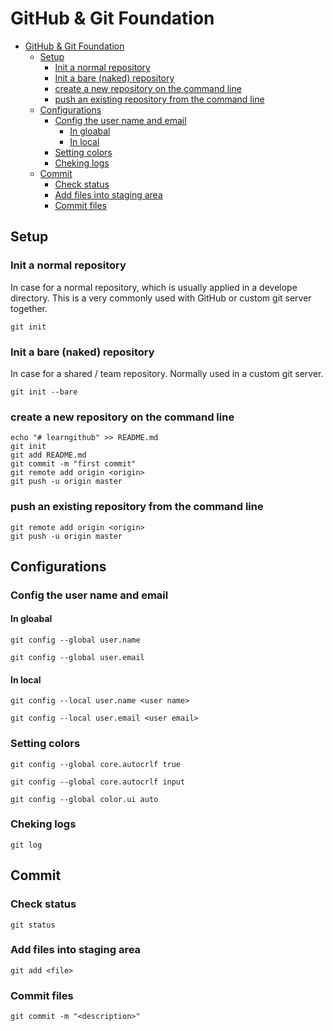 # GitHub & Git Foundation

- [GitHub & Git Foundation](#GitHub--Git-Foundation)
  - [Setup](#Setup)
    - [Init a normal repository](#Init-a-normal-repository)
    - [Init a bare (naked) repository](#Init-a-bare-naked-repository)
    - [create a new repository on the command line](#create-a-new-repository-on-the-command-line)
    - [push an existing repository from the command line](#push-an-existing-repository-from-the-command-line)
  - [Configurations](#Configurations)
    - [Config the user name and email](#Config-the-user-name-and-email)
      - [In gloabal](#In-gloabal)
      - [In local](#In-local)
    - [Setting colors](#Setting-colors)
    - [Cheking logs](#Cheking-logs)
  - [Commit](#Commit)
    - [Check status](#Check-status)
    - [Add files into staging area](#Add-files-into-staging-area)
    - [Commit files](#Commit-files)

## Setup

### Init a normal repository

In case for a normal repository, which is usually applied in a develope directory. This is a very commonly used with GitHub or custom git server together.

```Git
git init
```

### Init a bare (naked) repository

In case for a shared / team repository. Normally used in a custom git server.

```Git
git init --bare
```

### create a new repository on the command line

```Git
echo "# learngithub" >> README.md
git init
git add README.md
git commit -m "first commit"
git remote add origin <origin>
git push -u origin master
```

### push an existing repository from the command line

```Git
git remote add origin <origin>
git push -u origin master
```

## Configurations

### Config the user name and email

#### In gloabal

```Git
git config --global user.name

git config --global user.email

```

#### In local

```Git
git config --local user.name <user name>

git config --local user.email <user email>
```

### Setting colors

```Git
git config --global core.autocrlf true

git config --global core.autocrlf input

git config --global color.ui auto

```

### Cheking logs

```Git
git log
```

## Commit

### Check status

```Git
git status
```

### Add files into staging area

```git
git add <file>
```

### Commit files

```git
git commit -m "<description>"
```
